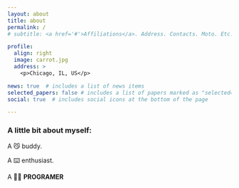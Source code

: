 ```yaml
---
layout: about
title: about
permalink: /
# subtitle: <a href='#'>Affiliations</a>. Address. Contacts. Moto. Etc.

profile:
  align: right
  image: carrot.jpg
  address: >
    <p>Chicago, IL, US</p>

news: true  # includes a list of news items
selected_papers: false # includes a list of papers marked as "selected={true}"
social: true  # includes social icons at the bottom of the page

---
```


<!-- Write your biography here. Tell the world about yourself. Link to your favorite [subreddit](http://reddit.com). You can put a picture in, too. The code is already in, just name your picture `prof_pic.jpg` and put it in the `img/` folder.

Put your address / P.O. box / other info right below your picture. You can also disable any these elements by editing `profile` property of the YAML header of your `_pages/about.md`. Edit `_bibliography/papers.bib` and Jekyll will render your [publications page](/al-folio/publications/) automatically.

Link to your social media connections, too. This theme is set up to use [Font Awesome icons](http://fortawesome.github.io/Font-Awesome/) and [Academicons](https://jpswalsh.github.io/academicons/), like the ones below. Add your Facebook, Twitter, LinkedIn, Google Scholar, or just disable all of them. -->

<h3>A little bit about myself:</h3>

<p> A 😼 buddy.  </p>

<p> A ⌨️ enthusiast.  </p>

<p>A 👨‍💻 <strong>PROGRAMER</strong></p>

